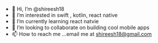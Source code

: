 - 👋 Hi, I’m @shireesh18
- 👀 I’m interested in swift , kotlin, react native
- 🌱 I’m currently learning react natvie
- 💞️ I’m looking to collaborate on building cool mobile apps
- 📫 How to reach me ...email me at shireesh18@gmail.com

<!---
shireesh18/shireesh18 is a ✨ special ✨ repository because its `README.md` (this file) appears on your GitHub profile.
You can click the Preview link to take a look at your changes.
--->
